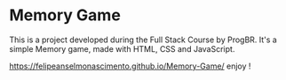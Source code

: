 # Memory Game

This is a project developed during the Full Stack Course by ProgBR. It's a simple Memory game, made with HTML, CSS and JavaScript.

https://felipeanselmonascimento.github.io/Memory-Game/ enjoy !
